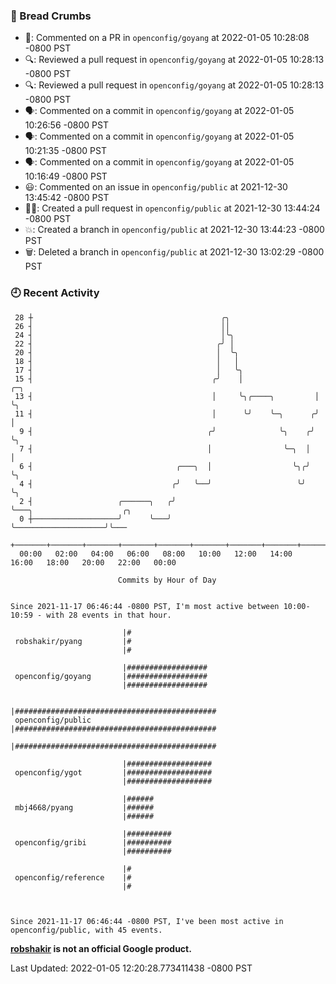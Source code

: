 ### 🍞 Bread Crumbs

 * 💬: Commented on a PR in  `openconfig/goyang` at 2022-01-05 10:28:08 -0800 PST
 * 🔍: Reviewed a pull request in  `openconfig/goyang` at 2022-01-05 10:28:13 -0800 PST
 * 🔍: Reviewed a pull request in  `openconfig/goyang` at 2022-01-05 10:28:13 -0800 PST
 * 🗣: Commented on a commit in `openconfig/goyang` at 2022-01-05 10:26:56 -0800 PST
 * 🗣: Commented on a commit in `openconfig/goyang` at 2022-01-05 10:21:35 -0800 PST
 * 🗣: Commented on a commit in `openconfig/goyang` at 2022-01-05 10:16:49 -0800 PST
 * 😃: Commented on an issue in `openconfig/public` at 2021-12-30 13:45:42 -0800 PST
 * ✍🏼: Created a pull request in `openconfig/public` at 2021-12-30 13:44:24 -0800 PST
 * 💥: Created a branch in `openconfig/public` at 2021-12-30 13:44:23 -0800 PST
 * 🗑: Deleted a branch in `openconfig/public` at 2021-12-30 13:02:29 -0800 PST

### 🕘 Recent Activity
```
 28 ┼                                          ╭╮
 26 ┤                                          ││
 24 ┤                                          │╰╮
 22 ┤                                         ╭╯ │
 20 ┤                                         │  ╰╮
 18 ┤                                         │   │
 17 ┤                                         │   ╰╮
 15 ┤                                        ╭╯    │                ╭─╮
 13 ┤                                        │     ╰╮╭────╮         │ ╰╮
 11 ┤                                        │      ╰╯    ╰─╮      ╭╯  │
  9 ┤                                       ╭╯              ╰╮    ╭╯   ╰╮
  7 ┤                                       │                ╰─╮  │     │
  6 ┤                                ╭───╮  │                  ╰╮╭╯     ╰╮
  4 ┤                               ╭╯   ╰──╯                   ╰╯       ╰╮
  2 ┤                   ╭──────╮   ╭╯                                     ╰───╮                    ╭╮
  0 ┼───────────────────╯      ╰───╯                                          ╰────────────────────╯╰───
    +───────+───────+───────+───────+───────+───────+───────+───────+───────+───────+───────+───────+────
  00:00   02:00   04:00   06:00   08:00   10:00   12:00   14:00   16:00   18:00   20:00   22:00   00:00   

						Commits by Hour of Day


Since 2021-11-17 06:46:44 -0800 PST, I'm most active between 10:00-10:59 - with 28 events in that hour.

```



```
                         |#
 robshakir/pyang         |#
                         |#

                         |##################
 openconfig/goyang       |##################
                         |##################

                         |#############################################
 openconfig/public       |#############################################
                         |#############################################

                         |###################
 openconfig/ygot         |###################
                         |###################

                         |######
 mbj4668/pyang           |######
                         |######

                         |##########
 openconfig/gribi        |##########
                         |##########

                         |#
 openconfig/reference    |#
                         |#



Since 2021-11-17 06:46:44 -0800 PST, I've been most active in openconfig/public, with 45 events.

```
**[robshakir](mailto:robjs@google.com) is not an official Google product.**  


Last Updated: 2022-01-05 12:20:28.773411438 -0800 PST
